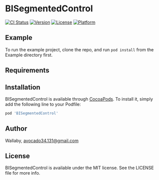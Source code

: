 # BISegmentedControl

[![CI Status](https://img.shields.io/travis/SunneyG/BISegmentedControl.svg?style=flat)](https://travis-ci.org/SunneyG/BISegmentedControl)
[![Version](https://img.shields.io/cocoapods/v/BISegmentedControl.svg?style=flat)](https://cocoapods.org/pods/BISegmentedControl)
[![License](https://img.shields.io/cocoapods/l/BISegmentedControl.svg?style=flat)](https://cocoapods.org/pods/BISegmentedControl)
[![Platform](https://img.shields.io/cocoapods/p/BISegmentedControl.svg?style=flat)](https://cocoapods.org/pods/BISegmentedControl)

## Example

To run the example project, clone the repo, and run `pod install` from the Example directory first.

## Requirements

## Installation

BISegmentedControl is available through [CocoaPods](https://cocoapods.org). To install
it, simply add the following line to your Podfile:

```ruby
pod 'BISegmentedControl'
```

## Author

Wallaby, avocado34.131@gmail.com

## License

BISegmentedControl is available under the MIT license. See the LICENSE file for more info.
